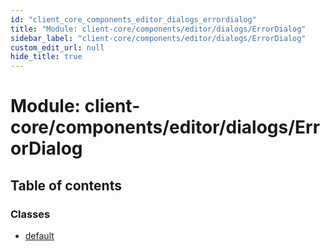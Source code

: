 ```yaml
---
id: "client_core_components_editor_dialogs_errordialog"
title: "Module: client-core/components/editor/dialogs/ErrorDialog"
sidebar_label: "client-core/components/editor/dialogs/ErrorDialog"
custom_edit_url: null
hide_title: true
---
```


# Module: client-core/components/editor/dialogs/ErrorDialog

## Table of contents

### Classes

- [default](../classes/client_core_components_editor_dialogs_errordialog.default.md)
